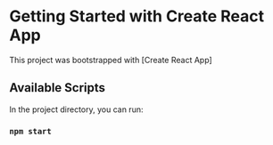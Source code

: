 # Getting Started with Create React App

This project was bootstrapped with [Create React App]

## Available Scripts

In the project directory, you can run:

### `npm start`